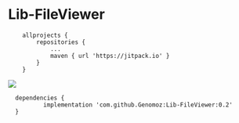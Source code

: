 # Lib-FileViewer

```
	allprojects {
		repositories {
			...
			maven { url 'https://jitpack.io' }
		}
	}
  ```

[![](https://jitpack.io/v/Genomoz/Lib-FileViewer.svg)](https://jitpack.io/#Genomoz/Lib-FileViewer)


  ```
  	dependencies {
	        implementation 'com.github.Genomoz:Lib-FileViewer:0.2'
	}
  ```
